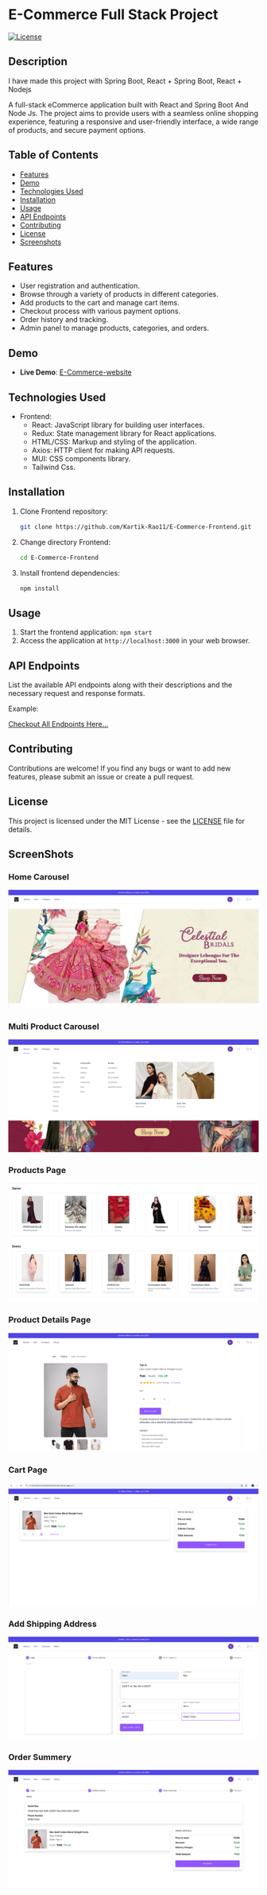# E-Commerce Full Stack Project

[![License](https://img.shields.io/badge/license-MIT-blue.svg)](https://opensource.org/licenses/MIT)

## Description

I have made this project with Spring Boot, React + Spring Boot, React + Nodejs

A full-stack eCommerce application built with React and Spring Boot And Node Js. The project aims to provide users with a seamless online shopping experience, featuring a responsive and user-friendly interface, a wide range of products, and secure payment options.


## Table of Contents

- [Features](#features)
- [Demo](#demo)
- [Technologies Used](#technologies-used)
- [Installation](#installation)
- [Usage](#usage)
- [API Endpoints](#api-endpoints)
- [Contributing](#contributing)
- [License](#license)
- [Screenshots](#screenshots)

## Features

- User registration and authentication.
- Browse through a variety of products in different categories.
- Add products to the cart and manage cart items.
- Checkout process with various payment options.
- Order history and tracking.
- Admin panel to manage products, categories, and orders.

## Demo

- **Live Demo**: [E-Commerce-website](https://e-commerce-frontend-kartik-rao.vercel.app/)

## Technologies Used

- Frontend:
  - React: JavaScript library for building user interfaces.
  - Redux: State management library for React applications.
  - HTML/CSS: Markup and styling of the application.
  - Axios: HTTP client for making API requests.
  - MUI: CSS components library.
  - Tailwind Css.
## Installation

1. Clone Frontend repository: 
    ```bash
    git clone https://github.com/Kartik-Rao11/E-Commerce-Frontend.git
2. Change directory Frontend:
    ```bash
    cd E-Commerce-Frontend
3. Install frontend dependencies: 
    ```bash
    npm install
## Usage

1. Start the frontend application: `npm start`
2. Access the application at `http://localhost:3000` in your web browser.

## API Endpoints

List the available API endpoints along with their descriptions and the necessary request and response formats.

Example:

[Checkout All Endpoints Here...](https://e-commerce-backend-production-ad10.up.railway.app/swagger-ui/index.html)

## Contributing

Contributions are welcome! If you find any bugs or want to add new features, please submit an issue or create a pull request.

## License

This project is licensed under the MIT License - see the [LICENSE](LICENSE) file for details.


## ScreenShots

### Home Carousel
![Screenshot (120)](public/images/assests/home.png)


### Multi Product Carousel
![Screenshot (121)](public/images/assests/multi.png)


### Products Page
![Screenshot (119)](public/images/assests/products.png)


### Product Details Page
![Screenshot (122)](public/images/assests/product-detail.png)


### Cart Page
![Screenshot (123)](public/images/assests/cart.png)


### Add Shipping Address
![Screenshot (100)](public/images/assests/address.png)


### Order Summery
![Screenshot (101)](public/images/assests/summary.png)

